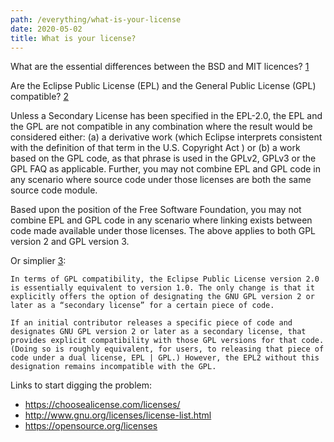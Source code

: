 ```yaml
---
path: /everything/what-is-your-license
date: 2020-05-02
title: What is your license?
---
```


What are the essential differences between the BSD and MIT licences? [1](https://opensource.stackexchange.com/q/217)

Are the Eclipse Public License (EPL) and the General Public License (GPL) compatible? [2](https://www.eclipse.org/legal/epl-2.0/faq.php#h.sfzscklic49g)

Unless a Secondary License has been specified in the EPL-2.0, the EPL and the GPL are not compatible in any combination where the result would be considered either: (a) a derivative work (which Eclipse interprets consistent with the definition of that term in the U.S. Copyright Act ) or (b) a work based on the GPL code, as that phrase is used in the GPLv2, GPLv3 or the GPL FAQ as applicable. Further, you may not combine EPL and GPL code in any scenario where source code under those licenses are both the same source code module.

Based upon the position of the Free Software Foundation, you may not combine EPL and GPL code in any scenario where linking exists between code made available under those licenses. The above applies to both GPL version 2 and GPL version 3.

Or simplier [3](http://www.gnu.org/licenses/license-list.html#GPLIncompatibleLicenses):


    In terms of GPL compatibility, the Eclipse Public License version 2.0 is essentially equivalent to version 1.0. The only change is that it explicitly offers the option of designating the GNU GPL version 2 or later as a “secondary license” for a certain piece of code.

    If an initial contributor releases a specific piece of code and designates GNU GPL version 2 or later as a secondary license, that provides explicit compatibility with those GPL versions for that code. (Doing so is roughly equivalent, for users, to releasing that piece of code under a dual license, EPL | GPL.) However, the EPL2 without this designation remains incompatible with the GPL.


Links to start digging the problem:

- https://choosealicense.com/licenses/
- http://www.gnu.org/licenses/license-list.html
- https://opensource.org/licenses